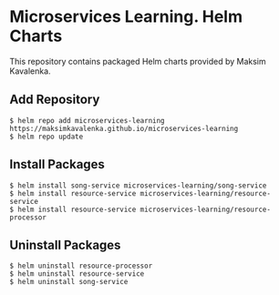 # Microservices Learning. Helm Charts
This repository contains packaged Helm charts provided by Maksim Kavalenka.

## Add Repository
`$ helm repo add microservices-learning https://maksimkavalenka.github.io/microservices-learning`  
`$ helm repo update`

## Install Packages
`$ helm install song-service microservices-learning/song-service`  
`$ helm install resource-service microservices-learning/resource-service`  
`$ helm install resource-service microservices-learning/resource-processor`

## Uninstall Packages
`$ helm uninstall resource-processor`  
`$ helm uninstall resource-service`  
`$ helm uninstall song-service`
